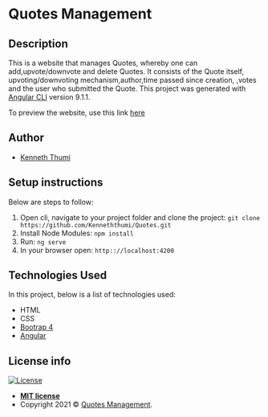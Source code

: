 
# Quotes Management
## Description
This is a website that manages Quotes, whereby one can add,upvote/downvote and delete Quotes. It
consists of the Quote itself, upvoting/downvoting mechanism,author,time passed since creation,
,votes and the user who submitted the Quote.
This project was generated with [Angular CLI](https://github.com/angular/angular-cli) version 9.1.1.

To preview the website, use this link <a href="https://kenneththumi.github.io/Quotes/" target="_blank">here</a>

## Author
- [Kenneth Thumi](https://github.com/KennethThumi)

## Setup instructions
Below are steps to follow:
1. Open cli, navigate to your project folder and clone the project: 
    `git clone https://github.com/Kenneththumi/Quotes.git`
2. Install Node Modules:
    `npm install`
3. Run:
    `ng serve`
4. In your browser open:
    `http:://localhost:4200`

## Technologies Used
In this project, below is a list of technologies used:
- HTML
- CSS 
- [Bootrap 4](https://getbootstrap.com/)
- [Angular](https://angular.io)

## License info
[![License](http://img.shields.io/:license-mit-blue.svg?style=flat-square)](http://badges.mit-license.org)

- **[MIT license](http://opensource.org/licenses/mit-license.php)**
- Copyright 2021 © <a href="https://kenneththumi.github.io/Quotes/" target="_blank">Quotes Management</a>.